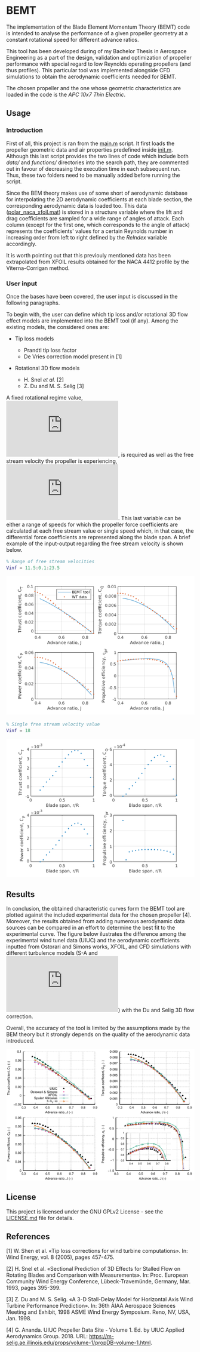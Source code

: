 # BEMT

The implementation of the Blade Element Momentum Theory (BEMT) code is intended to analyse the performance of a given propeller geometry at a constant rotational speed for different advance ratios.

This tool has been developed during of my Bachelor Thesis in Aerospace Engineering as a part of the design, validation and optimization of propeller performance with special regard to low Reynolds operating propellers (and thus profiles). This particular tool was implemented alongside CFD simulations to obtain the aerodynamic coefficients needed for BEMT.

The chosen propeller and the one whose geometric characteristics are loaded in the code is the *APC 10x7 Thin Electric*.

## Usage

### Introduction

First of all, this project is ran from the [main.m](main.m) script. It first loads the propeller geometric data and air properties predefined inside [init.m](init.m). Although this last script provides the two lines of code which include both *data/* and *functions/* directories into the search path, they are commented out in favour of decreasing the execution time in each subsequent run. Thus, these two folders need to be manually added before running the script.

Since the BEM theory makes use of some short of aerodynamic database for interpolating the 2D aerodynamic coefficients at each blade section, the corresponding aerodynamic data is loaded too. This data ([polar_naca_xfoil.mat](polar_naca_xfoil.mat)) is stored in a structure variable where the lift and drag coefficients are sampled for a wide range of angles of attack. Each column (except for the first one, which corresponds to the angle of attack) represents the coefficients' values for a certain Reynolds number in increasing order from left to right defined by the *ReIndex* variable accordingly.

It is worth pointing out that this previouly mentioned data has been extrapolated from XFOIL results obtained for the NACA 4412 profile by the Viterna-Corrigan method.

### User input

Once the bases have been covered, the user input is discussed in the following paragraphs.

To begin with, the user can define which tip loss and/or rotational 3D flow effect models are implemented into the BEMT tool (if any). Among the existing models, the considered ones are:

* Tip loss models
  * Prandtl tip loss factor
  * De Vries correction model present in \[1]

* Rotational 3D flow models
  * H. Snel *et al.* \[2]
  * Z. Du and M. S. Selig \[3]

A fixed rotational regime value, ![img](http://latex.codecogs.com/svg.latex?n), is required as well as the free stream velocity the propeller is experiencing, ![img](http://latex.codecogs.com/svg.latex?V_%7B%5Cinfty%7D). This last variable can be either a range of speeds for which the propeller force coefficients are calculated at each free stream value or single speed which, in that case, the differential force coefficients are represented along the blade span. A brief example of the input-output regarding the free stream velocity is shown below.

```matlab
% Range of free stream velocities
Vinf = 11.5:0.1:23.5
```
![](https://github.com/cotri/BEMT/blob/master/imgs/out_range_Vinf.png)

```matlab
% Single free stream velocity value
Vinf = 18
```
![](https://github.com/cotri/BEMT/blob/master/imgs/out_single_Vinf.png)

## Results

In conclusion, the obtained characteristic curves form the BEMT tool are plotted against the included experimental data for the chosen propeller \[4]. Moreover, the results obtained from adding numerous aerodynamic data sources can be compared in an effort to determine the best fit to the experimental curve. The figure below ilustrates the difference among the experimental wind tunel data (UIUC) and the aerodynamic coefficients inputted from Ostorari and Simons works, XFOIL, and CFD simulations with different turbulence models (S-A and ![img](http://latex.codecogs.com/svg.latex?k-k_L-%5Comega)) with the Du and Selig 3D flow correction.

Overall, the accuracy of the tool is limited by the assumptions made by the BEM theory but it strongly depends on the quality of the aerodynamic data introduced.

![](https://github.com/cotri/BEMT/blob/master/imgs/charCurves_naca_DuSelig.png)

## License

This project is licensed under the GNU GPLv2 License - see the [LICENSE.md](LICENSE.md) file for details.

## References

\[1] W. Shen et al. «Tip loss corrections for wind turbine computations». In: Wind Energy, vol. 8 (2005), pages 457-475.

\[2] H. Snel et al. «Sectional Prediction of 3D Effects for Stalled Flow on Rotating Blades and Comparison with Measurements». In: Proc. European Community Wind Energy Conference, Lübeck-Travemünde, Germany, Mar. 1993, pages 395-399.

\[3] Z. Du and M. S. Selig. «A 3-D Stall-Delay Model for Horizontal Axis Wind Turbine Performance Prediction». In: 36th AIAA Aerospace Sciences Meeting and Exhibit, 1998 ASME Wind Energy Symposium. Reno, NV, USA, Jan. 1998.

\[4] G. Ananda. UIUC Propeller Data Site - Volume 1. Ed. by UIUC Applied Aerodynamics Group. 2018. URL: https://m-selig.ae.illinois.edu/props/volume-1/propDB-volume-1.html.
